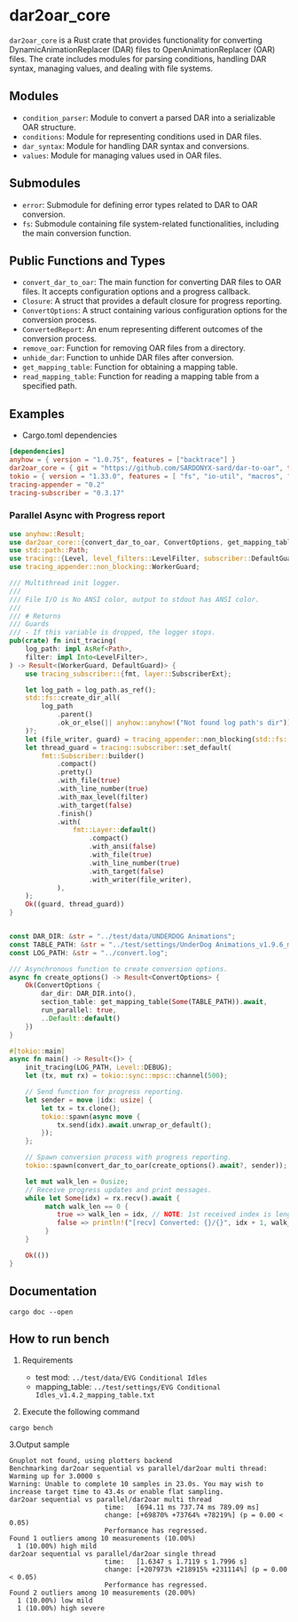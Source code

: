 # dar2oar_core

`dar2oar_core` is a Rust crate that provides functionality for converting
DynamicAnimationReplacer (DAR) files to OpenAnimationReplacer (OAR) files. The
crate includes modules for parsing conditions, handling DAR syntax, managing
values, and dealing with file systems.

## Modules

- `condition_parser`: Module to convert a parsed DAR into a serializable OAR
  structure.
- `conditions`: Module for representing conditions used in DAR files.
- `dar_syntax`: Module for handling DAR syntax and conversions.
- `values`: Module for managing values used in OAR files.

## Submodules

- `error`: Submodule for defining error types related to DAR to OAR conversion.
- `fs`: Submodule containing file system-related functionalities, including the
  main conversion function.

## Public Functions and Types

- `convert_dar_to_oar`: The main function for converting DAR files to OAR files.
  It accepts configuration options and a progress callback.
- `Closure`: A struct that provides a default closure for progress reporting.
- `ConvertOptions`: A struct containing various configuration options for the
  conversion process.
- `ConvertedReport`: An enum representing different outcomes of the conversion
  process.
- `remove_oar`: Function for removing OAR files from a directory.
- `unhide_dar`: Function to unhide DAR files after conversion.
- `get_mapping_table`: Function for obtaining a mapping table.
- `read_mapping_table`: Function for reading a mapping table from a specified
  path.

## Examples

- Cargo.toml dependencies

```toml
[dependencies]
anyhow = { version = "1.0.75", features = ["backtrace"] }
dar2oar_core = { git = "https://github.com/SARDONYX-sard/dar-to-oar", tag = "0.6.0" }
tokio = { version = "1.33.0", features = [ "fs", "io-util", "macros", "rt", "rt-multi-thread" ] } # Async Executor
tracing-appender = "0.2"
tracing-subscriber = "0.3.17"
```

### Parallel Async with Progress report

```rust
use anyhow::Result;
use dar2oar_core::{convert_dar_to_oar, ConvertOptions, get_mapping_table};
use std::path::Path;
use tracing::{Level, level_filters::LevelFilter, subscriber::DefaultGuard};
use tracing_appender::non_blocking::WorkerGuard;

/// Multithread init logger.
///
/// File I/O is No ANSI color, output to stdout has ANSI color.
///
/// # Returns
/// Guards
/// - If this variable is dropped, the logger stops.
pub(crate) fn init_tracing(
    log_path: impl AsRef<Path>,
    filter: impl Into<LevelFilter>,
) -> Result<(WorkerGuard, DefaultGuard)> {
    use tracing_subscriber::{fmt, layer::SubscriberExt};

    let log_path = log_path.as_ref();
    std::fs::create_dir_all(
        log_path
            .parent()
            .ok_or_else(|| anyhow::anyhow!("Not found log path's dir"))?,
    )?;
    let (file_writer, guard) = tracing_appender::non_blocking(std::fs::File::create(log_path)?);
    let thread_guard = tracing::subscriber::set_default(
        fmt::Subscriber::builder()
            .compact()
            .pretty()
            .with_file(true)
            .with_line_number(true)
            .with_max_level(filter)
            .with_target(false)
            .finish()
            .with(
                fmt::Layer::default()
                    .compact()
                    .with_ansi(false)
                    .with_file(true)
                    .with_line_number(true)
                    .with_target(false)
                    .with_writer(file_writer),
            ),
    );
    Ok((guard, thread_guard))
}


const DAR_DIR: &str = "../test/data/UNDERDOG Animations";
const TABLE_PATH: &str = "../test/settings/UnderDog Animations_v1.9.6_mapping_table.txt";
const LOG_PATH: &str = "../convert.log";

/// Asynchronous function to create conversion options.
async fn create_options() -> Result<ConvertOptions> {
    Ok(ConvertOptions {
        dar_dir: DAR_DIR.into(),
        section_table: get_mapping_table(Some(TABLE_PATH)).await,
        run_parallel: true,
        ..Default::default()
    })
}

#[tokio::main]
async fn main() -> Result<()> {
    init_tracing(LOG_PATH, Level::DEBUG);
    let (tx, mut rx) = tokio::sync::mpsc::channel(500);

    // Send function for progress reporting.
    let sender = move |idx: usize| {
        let tx = tx.clone();
        tokio::spawn(async move {
            tx.send(idx).await.unwrap_or_default();
        });
    };

    // Spawn conversion process with progress reporting.
    tokio::spawn(convert_dar_to_oar(create_options().await?, sender));

    let mut walk_len = 0usize;
    // Receive progress updates and print messages.
    while let Some(idx) = rx.recv().await {
         match walk_len == 0 {
            true => walk_len = idx, // NOTE: 1st received index is length.
            false => println!("[recv] Converted: {}/{}", idx + 1, walk_len),
         }
    }

    Ok(())
}
```

## Documentation

```shell
cargo doc --open
```

## How to run bench

1. Requirements

   - test mod: `../test/data/EVG Conditional Idles`
   - mapping_table:
     `../test/settings/EVG Conditional Idles_v1.4.2_mapping_table.txt`

2. Execute the following command

```shell
cargo bench
```

3.Output sample

```shell
Gnuplot not found, using plotters backend
Benchmarking dar2oar sequential vs parallel/dar2oar multi thread: Warming up for 3.0000 s
Warning: Unable to complete 10 samples in 23.0s. You may wish to increase target time to 43.4s or enable flat sampling.
dar2oar sequential vs parallel/dar2oar multi thread
                        time:   [694.11 ms 737.74 ms 789.09 ms]
                        change: [+69870% +73764% +78219%] (p = 0.00 < 0.05)
                        Performance has regressed.
Found 1 outliers among 10 measurements (10.00%)
  1 (10.00%) high mild
dar2oar sequential vs parallel/dar2oar single thread
                        time:   [1.6347 s 1.7119 s 1.7996 s]
                        change: [+207973% +218915% +231114%] (p = 0.00 < 0.05)
                        Performance has regressed.
Found 2 outliers among 10 measurements (20.00%)
  1 (10.00%) low mild
  1 (10.00%) high severe
```

